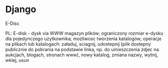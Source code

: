 # Django
E-Disc

PL: E-disk - dysk via WWW
magazyn plików; ograniczony rozmiar e-dysku dla pojedynczego uzytkownika; mozliwosc tworzenia katalogów;
operacje na plikach lub katalogach: załaduj, sciagnij, udostepnij (plik dostepny publicznie do
pobrania na podstawie linka, np. do umieszczenia zdjec na aukcjach, blogach, stronach www), nowy katalog,
zmiana nazwy, wytnij, wklej, usun
